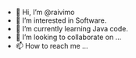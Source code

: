 - 👋 Hi, I’m @raivimo
- 👀 I’m interested in Software.
- 🌱 I’m currently learning Java code.
- 💞️ I’m looking to collaborate on ...
- 📫 How to reach me ...

<!---
raivimo/raivimo is a ✨ special ✨ repository because its `README.md` (this file) appears on your GitHub profile.
You can click the Preview link to take a look at your changes.
--->
